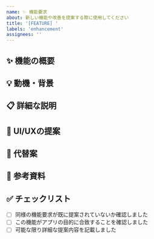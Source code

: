 ```yaml
---
name: ✨ 機能要求
about: 新しい機能や改善を提案する際に使用してください
title: '[FEATURE] '
labels: 'enhancement'
assignees: ''
---
```


## ✨ 機能の概要
<!-- 提案する機能の概要を簡潔に説明してください -->

## 💡 動機・背景
<!-- なぜこの機能が必要なのか、どのような問題を解決するのかを説明してください -->

## 📋 詳細な説明
<!-- 機能の詳細な仕様や動作を説明してください -->

## 🎨 UI/UXの提案
<!-- 可能であれば、UIやユーザー体験の提案を記載してください -->

## 🔄 代替案
<!-- 他に考えられる解決方法があれば記載してください -->

## 📸 参考資料
<!-- 参考になるスクリーンショット、モックアップ、他アプリの例などがあれば添付してください -->

## ✅ チェックリスト
- [ ] 同様の機能要求が既に提案されていないか確認しました
- [ ] この機能がアプリの目的に合致することを確認しました
- [ ] 可能な限り詳細な提案内容を記載しました
